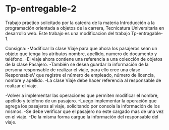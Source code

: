 # Tp-entregable-2

Trabajo práctico solicitado por la catedra de la materia Introducción a la programación orientada a objetos de la carrera, Tecnicatura Universitaria en desarrollo web.
Este trabajo es una modificacion del trabajo Tp-entragable-1.

Consigna:
-Modificar la clase Viaje para que ahora los pasajeros sean un objeto que tenga los
 atributos nombre, apellido, numero de documento y teléfono. 
-El viaje ahora contiene una referencia a una colección de objetos de la 
 clase Pasajero. 
-También se desea guardar la información de la persona responsable 
de realizar el viaje, para ello cree una clase ResponsableV que registre el número
de empleado, número de licencia, nombre y apellido.
-La clase Viaje debe hacer referencia al responsable de realizar el viaje.

-Volver a implementar las operaciones que permiten modificar el nombre, apellido y teléfono de un pasajero. 
-Luego implementar la operación que agrega los pasajeros al viaje, solicitando por consola la información de los mismos. 
-Se debe verificar que el pasajero no este cargado mas de una vez en el viaje.
-De la misma forma cargue la información del responsable del viaje.
